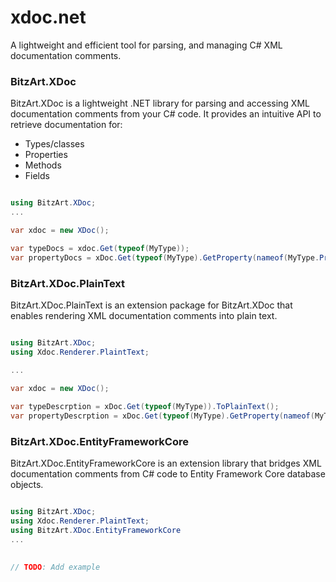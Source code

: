 # xdoc.net

A lightweight and efficient tool for parsing, and managing C# XML documentation comments.


### BitzArt.XDoc

BitzArt.XDoc is a lightweight .NET library for parsing and accessing XML documentation comments from your C# code. It provides an intuitive API to retrieve documentation for:
* Types/classes
* Properties
* Methods
* Fields


```csharp

using BitzArt.XDoc;
...

var xdoc = new XDoc();

var typeDocs = xdoc.Get(typeof(MyType));
var propertyDocs = xDoc.Get(typeof(MyType).GetProperty(nameof(MyType.PropertyOne)));
```

### BitzArt.XDoc.PlainText

BitzArt.XDoc.PlainText is an extension package for BitzArt.XDoc that enables rendering XML documentation comments into plain text.

```csharp

using BitzArt.XDoc;
using Xdoc.Renderer.PlaintText;

...
    
var xdoc = new XDoc();

var typeDescrption = xDoc.Get(typeof(MyType)).ToPlainText();
var propertyDescrption = xDoc.Get(typeof(MyType).GetProperty(nameof(MyType.PropertyOne))).ToPlainText();

```


### BitzArt.XDoc.EntityFrameworkCore

BitzArt.XDoc.EntityFrameworkCore is an extension library that bridges XML documentation comments from C# code to Entity Framework Core database objects.

```csharp

using BitzArt.XDoc;
using Xdoc.Renderer.PlaintText;
using BitzArt.XDoc.EntityFrameworkCore
...
    

// TODO: Add example

```